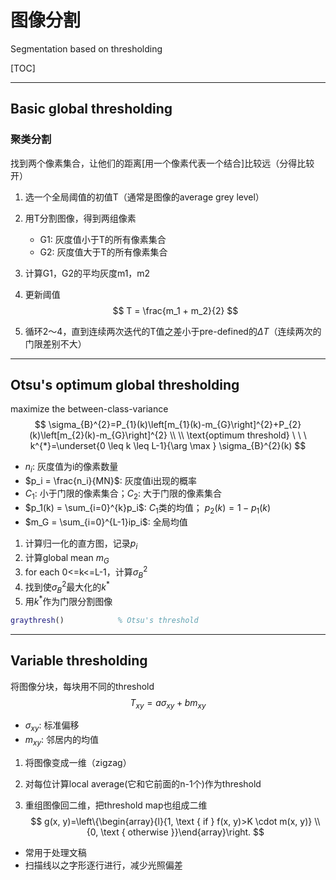 # 图像分割

Segmentation based on thresholding

[TOC]

------

## Basic global thresholding

### 聚类分割

找到两个像素集合，让他们的距离[用一个像素代表一个结合]比较远（分得比较开）

1. 选一个全局阈值的初值T（通常是图像的average grey level）

2. 用T分割图像，得到两组像素

   - G1: 灰度值小于T的所有像素集合
   - G2: 灰度值大于T的所有像素集合

3. 计算G1，G2的平均灰度m1，m2

4. 更新阈值
   $$
   T = \frac{m_1 + m_2}{2}
   $$

5. 循环2～4，直到连续两次迭代的T值之差小于pre-defined的$\Delta T$（连续两次的门限差别不大）

------

## Otsu's optimum global thresholding

maximize the between-class-variance
$$
\sigma_{B}^{2}=P_{1}(k)\left[m_{1}(k)-m_{G}\right]^{2}+P_{2}(k)\left[m_{2}(k)-m_{G}\right]^{2} \\ \\
\text{optimum threshold} \ \ \ k^{*}=\underset{0 \leq k \leq L-1}{\arg \max } \sigma_{B}^{2}(k)
$$

- $n_i$: 灰度值为i的像素数量
- $p_i = \frac{n_i}{MN}$: 灰度值i出现的概率
- $C_1$: 小于门限的像素集合；$C_2$: 大于门限的像素集合
- $p_1(k) = \sum_{i=0}^{k}p_i$: $C_1$类的均值； $p_2(k) = 1 - p_1(k)$
- $m_G = \sum_{i=0}^{L-1}ip_i$: 全局均值 

1. 计算归一化的直方图，记录$p_i$
2. 计算global mean $m_G$
3. for each 0<=k<=L-1，计算$\sigma_B^2$
4. 找到使$\sigma_B^2$最大化的$k^*$
5. 用$k^*$作为门限分割图像

```matlab
graythresh()			% Otsu's threshold
```

------

## Variable thresholding

将图像分块，每块用不同的threshold
$$
T_{xy} = a\sigma_{xy} + bm_{xy}
$$

- $\sigma_{xy}$: 标准偏移
- $m_{xy}$: 邻居内的均值

1. 将图像变成一维（zigzag）

2. 对每位计算local average(它和它前面的n-1个)作为threshold

3. 重组图像回二维，把threshold map也组成二维
   $$
   g(x, y)=\left\{\begin{array}{l}{1, \text { if } f(x, y)>K \cdot m(x, y)} \\ {0, \text { otherwise }}\end{array}\right.
   $$
   

- 常用于处理文稿
- 扫描线以之字形逐行进行，减少光照偏差